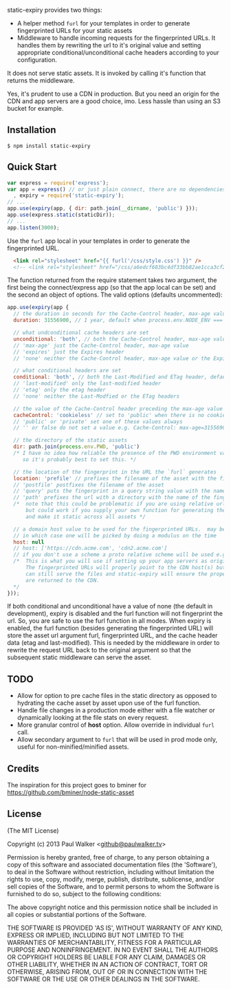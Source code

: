 

  static-expiry provides two things:

  * A helper method `furl` for your templates in order to generate fingerprinted URLs for your static assets
  * Middleware to handle incoming requests for the fingerprinted URLs.  It handles them by rewriting the url to it's original value and setting appropriate conditional/unconditional cache headers according to your configuration.

It does not serve static assets.  It is invoked by calling it's function that returns the middleware.

Yes, it's prudent to use a CDN in production.  But you need an origin for the CDN and app servers are a good choice, imo.  Less hassle than using an S3 bucket for example.

## Installation

    $ npm install static-expiry

## Quick Start

```js
var express = require('express');
var app = express() // or just plain connect, there are no dependencies on express
  , expiry = require('static-expiry');
// ...
app.use(expiry(app, { dir: path.join(__dirname, 'public') }));
app.use(express.static(staticDir));
// ...
app.listen(3000);
```

Use the `furl` app local in your templates in order to generate the fingerprinted URL.

```html
  <link rel="stylesheet" href="{{ furl('/css/style.css') }}" />
  <!-- <link rel="stylesheet" href="/css/a6edcf683bc4df33bb82ae1cca3cf21a-style.css" /> -->
```

The function returned from the require statement takes two argument, the first being the connect/express app (so that the app local can be set) and the second an object of options.  The valid options (defaults uncommented):

```js
app.use(expiry(app {
  // the duration in seconds for the Cache-Control header, max-age value and the Expires header
  duration: 31556900, // 1 year, default when process.env.NODE_ENV === production

  // what undconditional cache headers are set
  unconditional: 'both', // both the Cache-Control header, max-age value and the Expires header
  // 'max-age' just the Cache-Control header, max-age value
  // 'expires' just the Expires header
  // 'none' neither the Cache-Control header, max-age value or the Expires header (default when not in prod)

  // what conditional headers are set
  conditional: 'both', // both the Last-Modified and ETag header, default when process.env.NODE_ENV === production
  // 'last-modified' only the last-modified header
  // 'etag' only the etag header
  // 'none' neither the Last-Modfied or the ETag headers

  // the value of the Cache-Control header preceding the max-age value Cache-Control: public, max-age=31556900
  cacheControl: 'cookieless' // set to 'public' when there is no cookie present, 'private' if there is
  // 'public' or 'private' set one of these values always
  // '' or false do not set a value e.g. Cache-Control: max-age=31556900

  // the directory of the static assets
  dir: path.join(process.env.PWD, 'public')
  /* I have no idea how reliable the presence of the PWD environment variable is
     so it's probably best to set this. */

  // the location of the fingerprint in the URL the `furl` generates
  location: 'prefile' // prefixes the filename of the asset with the fingerprint
  // 'postfile' postfixes the filename of the asset
  // 'query' puts the fingerprint in a query string value with the name of `v`
  // 'path' prefixes the url with a directory with the name of the fingerprint value
  /*  note that this could be problematic if you are using relative url references in your css/js files
      but could work if you supply your own function for generating the fingerprint value 
      and make it static across all assets */

  // a domain host value to be used for the fingerprinted URLs.  may be an array of hosts
  // in which case one will be picked by doing a modulus on the time
  host: null
  // host: ['https://cdn.acme.com', 'cdn2.acme.com'] 
  // if you don't use a scheme a proto relative scheme will be used e.g. "//cdn2.acme.com/css/main.css"
  /*  This is what you will use if setting up your app servers as origin servers
      The fingerprinted URLs will properly point to the CDN host(s) but your app servers
      can still serve the files and static-expiry will ensure the proper caching headers 
      are returned to the CDN.
  */
}));
```

If both conditional and unconditional have a value of none (the default in development), expiry is disabled and the furl function will not fingerprint the url.  So, you are safe to use the furl function in all modes.  When expiry is enabled, the furl function (besides generating the fingerprinted URL) will store the asset url argument furl, fingerprinted URL, and the cache header data (etag and last-modified).  This is needed by the middleware in order to rewrite the request URL back to the original argument so that the subsequent static middleware can serve the asset.

## TODO
  * Allow for option to pre cache files in the static directory as opposed to hydrating the cache asset by asset upon use of the furl function.
  * Handle file changes in a production mode either with a file watcher or dynamically looking at the file stats on every request.
  * More granular control of __host__ option.  Allow override in individual `furl` call.
  * Allow secondary argument to `furl` that will be used in prod mode only, useful for non-minified/minified assets.

## Credits
 The inspiration for this project goes to bminer for https://github.com/bminer/node-static-asset

## License

(The MIT License)

Copyright (c) 2013 Paul Walker &lt;github@paulwalker.tv&gt;

Permission is hereby granted, free of charge, to any person obtaining
a copy of this software and associated documentation files (the
'Software'), to deal in the Software without restriction, including
without limitation the rights to use, copy, modify, merge, publish,
distribute, sublicense, and/or sell copies of the Software, and to
permit persons to whom the Software is furnished to do so, subject to
the following conditions:

The above copyright notice and this permission notice shall be
included in all copies or substantial portions of the Software.

THE SOFTWARE IS PROVIDED 'AS IS', WITHOUT WARRANTY OF ANY KIND,
EXPRESS OR IMPLIED, INCLUDING BUT NOT LIMITED TO THE WARRANTIES OF
MERCHANTABILITY, FITNESS FOR A PARTICULAR PURPOSE AND NONINFRINGEMENT.
IN NO EVENT SHALL THE AUTHORS OR COPYRIGHT HOLDERS BE LIABLE FOR ANY
CLAIM, DAMAGES OR OTHER LIABILITY, WHETHER IN AN ACTION OF CONTRACT,
TORT OR OTHERWISE, ARISING FROM, OUT OF OR IN CONNECTION WITH THE
SOFTWARE OR THE USE OR OTHER DEALINGS IN THE SOFTWARE.
